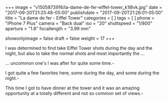 +++
image = "v1505873916/la-dame-de-fer-eiffel-tower_k1l8vk.jpg"
date = "2017-09-20T21:25:48-05:00"
publishdate = "2017-09-20T21:26:01-05:00"
title = "La dame de fer - Eiffel Tower"
categories = [  ]
tags = [  ]
phone = "iPhone 7 Plus"
camera = "Back dual"
iso = "20"
shuttspeed = "1/800"
aperture = "1.8"
focallength = "3.99 mm"

showonlyimage = false
draft = false
weight = 17
+++

I was determined to find take Eiffel Tower shots during the day and the night, but also to take the normal shots and most importantly the ...
<!--more-->

... uncommon one's I was after for quite some time.-

I got quite a few favorites here, some during the day, and some during the night.-

This time I got to have dinner at the tower and it was an amazing opportunity at a totally different and not so common set of views.-